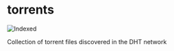 torrents 
========
![Indexed](https://img.shields.io/badge/indexed-231955-blue)

Collection of torrent files discovered in the DHT network

